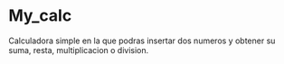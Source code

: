 # My_calc

Calculadora simple en la que podras insertar dos numeros y obtener su suma, resta, multiplicacion o division.